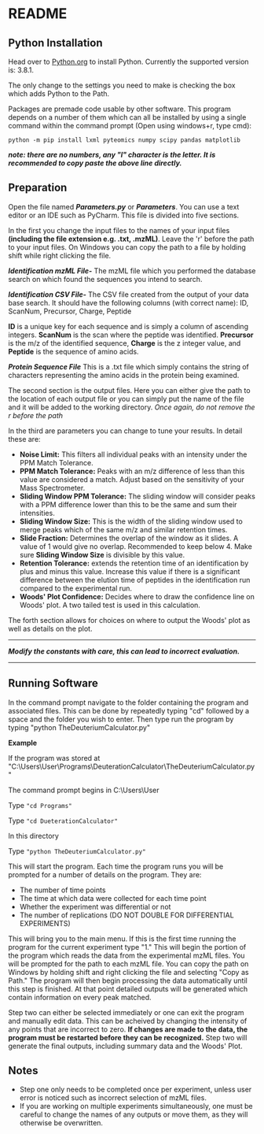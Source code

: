 # README
## Python Installation
Head over to <a href="https://www.python.org/downloads/">Python.org</a> to install Python. Currently the supported version is: 3.8.1.

The only change to the settings you need to make is checking the box which adds Python to the Path.

Packages are premade code usable by other software. This program depends on a number of them which can all be installed by using a single command within the command prompt (Open using windows+r, type cmd):

`python -m pip install lxml pyteomics numpy scipy pandas matplotlib`

_**note: there are no numbers, any "l" character is the letter. It is recommended to copy paste the above line directly.**_

## Preparation
Open the file named _**Parameters.py**_ or _**Parameters**_. You can use a text editor or an IDE such as PyCharm. This file is divided into five sections.

In the first you change the input files to the names of your input files **(including the file extension e.g. .txt, .mzML)**.
Leave the 'r' before the path to your input files. On Windows you can copy the path to a file by holding shift while right clicking the file.

_**Identification mzML File-**_ The mzML file which you performed the database search on which found the sequences you intend to search.

_**Identification CSV File-**_ The CSV file created from the output of your data base search. It should have the following columns (with correct name): ID, ScanNum, Precursor, Charge, Peptide

**ID** is a unique key for each sequence and is simply a column of ascending integers. **ScanNum** is the scan where the peptide was identified. 
**Precursor** is the m/z of the identified sequence, 
**Charge** is the z integer value, and **Peptide** is the sequence of amino acids.

_**Protein Sequence File**_ This is a .txt file which simply contains the string of characters representing the amino acids in the protein being examined.

The second section is the output files. Here you can either give the path to the location of each output file or you can simply put the name of the file and it will be added to the working directory.
*Once again, do not remove the r before the path*

In the third are parameters you can change to tune your results. In detail these are:

* **Noise Limit:** This filters all individual peaks with an intensity under the PPM Match Tolerance.
* **PPM Match Tolerance:** Peaks with an m/z difference of less than this value are considered a match. Adjust based on the sensitivity of your Mass Spectrometer.
* **Sliding Window PPM Tolerance:** The sliding window will consider peaks with a PPM difference lower than this to be the same and sum their intensities.
* **Sliding Window Size:** This is the width of the sliding window used to merge peaks which of the same m/z and similar retention times. 
* **Slide Fraction:** Determines the overlap of the window as it slides. A value of 1 would give no overlap. Recommended to keep below 4. Make sure <strong>Sliding Window Size</strong> is divisible by this value.
* **Retention Tolerance:** extends the retention time of an identification by plus and minus this value. Increase this value if there is a significant difference between the elution time of peptides in the identification run compared to the experimental run. 
* **Woods' Plot Confidence:** Decides where to draw the confidence line on Woods' plot. A two tailed test is used in this calculation.

The forth section allows for choices on where to output the Woods' plot as well as details on the plot.
***
_**Modify the constants with care, this can lead to incorrect evaluation.**_
***
## Running Software

In the command prompt navigate to the folder containing the program and associated files. This can be done by repeatedly typing "cd" followed by a space and the folder you wish to enter. Then type run the program by typing "python TheDeuteriumCalculator.py"

**Example**

If the program was stored at "C:\Users\User\Programs\DeuterationCalculator\TheDeuteriumCalculator.py"


The command prompt begins in C:\Users\User

Type `"cd Programs"`

Type `"cd DueterationCalculator"`

In this directory


Type `"python TheDeuteriumCalculator.py"`

This will start the program.
Each time the program runs you will be prompted for a number of details on the program. They are:

* The number of time points
* The time at which data were collected for each time point
* Whether the experiment was differential or not
* The number of replications (DO NOT DOUBLE FOR DIFFERENTIAL EXPERIMENTS)

This will bring you to the main menu. If this is the first time running the program for the current experiment type "1." This will begin the portion of the program which reads the data from the experimental mzML files.
You will be prompted for the path to each mzML file. You can copy the path on Windows by holding shift and right clicking the file and selecting "Copy as Path." The program will then begin processing the data automatically until this step is finished.
At that point detailed outputs will be generated which contain information on every peak matched. 

Step two can either be selected immediately or one can exit the program and manually edit data. This can be acheived by changing the intensity of any points that are incorrect to zero. 
**If changes are made to the data, the program must be restarted before they can be recognized.** Step two will generate the final outputs, including summary data and the Woods' Plot. 

## Notes

* Step one only needs to be completed once per experiment, unless user error is noticed such as incorrect selection of mzML files.
* If you are working on multiple experiments simultaneously, one must be careful to change the names of any outputs or move them, as they will otherwise be overwritten.
